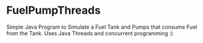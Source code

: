 # FuelPumpThreads
Simple Java Program to Simulate a Fuel Tank and Pumps that consume Fuel from the Tank. Uses Java Threads and concurrent programming :)
